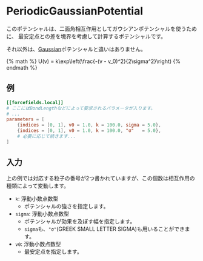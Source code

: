 # PeriodicGaussianPotential

このポテンシャルは、二面角相互作用としてガウシアンポテンシャルを使うために、
最安定点との差を境界を考慮して計算するポテンシャルです。

それ以外は、[Gaussian](GaussianPotential.md)ポテンシャルと違いはありません。

{% math %}
U(v) = k\exp\left(\frac{-(v - v_0)^2}{2\sigma^2}\right)
{% endmath %}

## 例

```toml
[[forcefields.local]]
# ここにはBondLengthなどによって要求されるパラメータが入ります。
# ...
parameters = [
    {indices = [0, 1], v0 = 1.0, k = 100.0, sigma = 5.0},
    {indices = [0, 1], v0 = 1.0, k = 100.0, "σ"   = 5.0},
    # 必要に応じて続きます...
]
```

## 入力

上の例では対応する粒子の番号が2つ書かれていますが、この個数は相互作用の種類によって変動します。

- `k`: 浮動小数点数型
  - ポテンシャルの強さを指定します。
- `sigma`: 浮動小数点数型
  - ポテンシャルが効果を及ぼす幅を指定します。
  - `sigma`も、`"σ"`(GREEK SMALL LETTER SIGMA)も用いることができます。
- `v0`: 浮動小数点数型
  - 最安定点を指定します。
